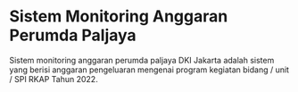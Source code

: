 # Sistem Monitoring Anggaran Perumda Paljaya

Sistem monitoring anggaran perumda paljaya DKI Jakarta adalah sistem yang berisi anggaran pengeluaran mengenai program kegiatan bidang / unit / SPI RKAP Tahun 2022.

